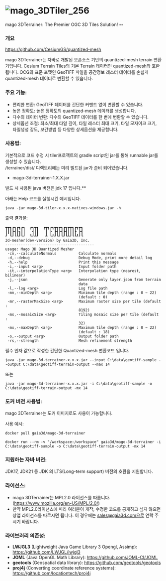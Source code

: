 ![mago_3DTiler_256](https://github.com/Gaia3D/mago-3d-tiler/assets/87691347/792058e4-e41e-4f39-97e5-1a059b8d70b5)
==
mago 3DTerrainer: The Premier OGC 3D Tiles Solution!
**--**

### 개요

https://github.com/CesiumGS/quantized-mesh

mago 3DTerrainer는 자바로 개발된 오픈소스 기반의 quantized-mesh terrain 변환기입니다.
Cesium Terrain Tiles의 기본 Terrain 데이터인 quantized-mesh와 호환됩니다.
OCG의 표준 포맷인 GeoTIFF 파일을 공간정보 레스터 데이터를 손쉽게 quantized-mesh 데이터로 변환할 수 있습니다.

### 주요 기능:
- 편리한 변환: GeoTIFF 데이터를 간단한 커맨드 없이 변환할 수 있습니다.
- 높은 정확도: 높은 정확도의 quantized-mesh 데이터를 생성합니다.
- 다수의 데이터 변환: 다수의 GeoTIFF 데이터를 한 번에 변환할 수 있습니다.
- 상세옵션 조절: 최소/최대 타일 깊이, 타일 레스터 최대 크기, 타일 모자이크 크기, 타일생성 강도, 보간방법 등 다양한 상세옵션을 제공합니다.

### 사용법:
기본적으로 코드 수정 시 tiler프로젝트의 gradle script인 jar를 통해 runnable jar를 생성할 수 있습니다.   
/terrainer/dist/ 디렉토리에는 미리 빌드된 jar가 준비 되어있습니다.
- mago-3d-terrainer-1.X.X.jar

빌드 시 사용된 java 버전은 jdk 17 입니다.**

아래는 Help 코드를 실행시킨 예시입니다.
```
java -jar mago-3d-tiler-x.x.x-natives-windows.jar -h
```
출력 결과물:
```
┳┳┓┏┓┏┓┏┓  ┏┓┳┓  ┏┳┓┏┓┳┓┳┓┏┓┳┳┓┏┓┳┓
┃┃┃┣┫┃┓┃┃   ┫┃┃   ┃ ┣ ┣┫┣┫┣┫┃┃┃┣ ┣┫
┛ ┗┛┗┗┛┗┛  ┗┛┻┛   ┻ ┗┛┛┗┛┗┛┗┻┛┗┗┛┛┗
3d-mesher(dev-version) by Gaia3D, Inc.
----------------------------------------
usage: Mago 3D Quantized Mesher
 -cn,--calculateNormals          Calculate normals
 -d,--debug                      Debug Mode, print more detail log
 -h,--help                       Print this message
 -i,--input <arg>                Input folder path
 -it,--interpolationType <arg>   Interpolation type (nearest, bilinear)
 -j,--json                       Generate only layer.json from terrain
                                 data
 -l,--log <arg>                  Log file path
 -mn,--minDepth <arg>            Minimum tile depth (range : 0 ~ 22)
                                 (default : 0)
 -mr,--rasterMaxSize <arg>       Maximum raster size per tile (default :
                                 8192)
 -ms,--mosaicSize <arg>          Tiling mosaic size per tile (default :
                                 32)
 -mx,--maxDepth <arg>            Maximum tile depth (range : 0 ~ 22)
                                 (default : 18)
 -o,--output <arg>               Output folder path
 -rs,--strength                  Mesh refinement strength
```

필수 인자 값으로 작성한 간단한 Quantized-mesh 변환코드 입니다.
```
java -jar mago-3d-terrainer-x.x.x.jar --input C:\data\geotiff-sample --output C:\data\geotiff-terrain-output --max 14
```
또는
```
java -jar mago-3d-terrainer-x.x.x.jar -i C:\data\geotiff-sample -o C:\data\geotiff-terrain-output -mx 14
```

### 도커 버전 사용법:
mago 3DTerrainer는 도커 이미지로도 사용이 가능합니다.

사용 예시:
```
docker pull gaia3d/mago-3d-terrainer
```
```
docker run --rm -v "/workspace:/workspace" gaia3d/mago-3d-terrainer -i C:\data\geotiff-sample -o C:\data\geotiff-terrain-output -mx 14
```

### 지원하는 자바 버전:
JDK17, JDK21 등 JDK 의 LTS(Long-term support) 버전의 호환을 지원합니다.

### 라이선스:
- mago 3DTerrainer는 MPL2.0 라이선스를 따릅니다. (<https://www.mozilla.org/en-US/MPL/2.0/>)
- 만약 MPL2.0라이선스에 따라 여러분이 개작, 수정한 코드를 공개하고 싶지 않으면 상업 라이선스를 따르시면 됩니다. 이 경우에는 sales@gaia3d.com으로 연락 주시기 바랍니다.

### 라이브러리 의존성:
- **LWJGL3** (Lightweight Java Game Library 3 Opengl, Assimp): <https://github.com/LWJGL/lwjgl3>
- **JOML** (Java OpenGL Math Library): <https://github.com/JOML-CI/JOML>
- **geotools** (Geospatial data library): <https://github.com/geotools/geotools>
- **proj4j** (Converting coordinate reference systems): <https://github.com/locationtech/proj4j>